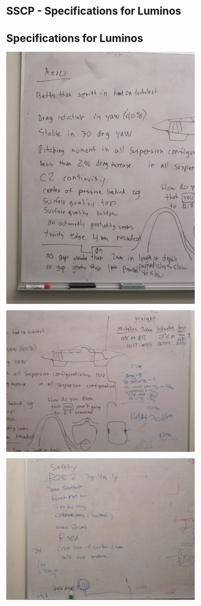 # SSCP - Specifications for Luminos

# Specifications for Luminos

![](../../../assets/image_e417a54726.jpg)

![](../../../assets/image_83a5560bd3.jpg)

![](../../../assets/image_9d4874562e.jpg)

